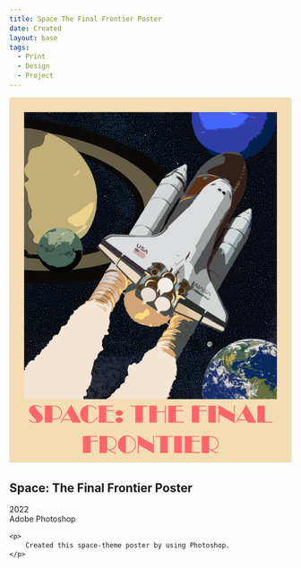 ```yaml
---
title: Space The Final Frontier Poster
date: Created
layout: base
tags:
  - Print
  - Design
  - Project
---
```


<div class="project_images">
    <img src="images/space_the_final_frontier_poster.jpg" alt="space_the_final_frontier_poster">
 </div>

 <div class="project_bio">
    <h2>Space: The Final Frontier Poster</h2>
    <p>
        2022
        <br>
        Adobe Photoshop
    </p>

    <p>
        Created this space-theme poster by using Photoshop. 
    </p>
 </div>